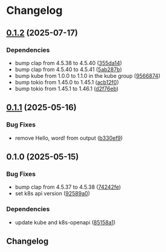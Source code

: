 # Changelog

## [0.1.2](https://github.com/jneuff/create-secret/compare/image@v0.1.1...image@v0.1.2) (2025-07-17)


### Dependencies

* bump clap from 4.5.38 to 4.5.40 ([355da14](https://github.com/jneuff/create-secret/commit/355da14fba8d96271ffdc9500ff858c05bf647d5))
* bump clap from 4.5.40 to 4.5.41 ([5ab287b](https://github.com/jneuff/create-secret/commit/5ab287b4626768dfac37394aa6659c88704f8b0b))
* bump kube from 1.0.0 to 1.1.0 in the kube group ([9566874](https://github.com/jneuff/create-secret/commit/9566874439966b12964074b53a83423a946077dd))
* bump tokio from 1.45.0 to 1.45.1 ([acb12f0](https://github.com/jneuff/create-secret/commit/acb12f09341fb609a47a45490620c5fdde7d33c2))
* bump tokio from 1.45.1 to 1.46.1 ([d2f76eb](https://github.com/jneuff/create-secret/commit/d2f76eb60204e9d4ddf14568c8a1b08fa7332ab5))

## [0.1.1](https://github.com/jneuff/create-secret/compare/image@v0.1.0...image@v0.1.1) (2025-05-16)


### Bug Fixes

* remove Hello, word! from output ([b330ef9](https://github.com/jneuff/create-secret/commit/b330ef95e516a957bcc9cae65109912018a15cb1))

## 0.1.0 (2025-05-15)


### Bug Fixes

* bump clap from 4.5.37 to 4.5.38 ([74242fe](https://github.com/jneuff/create-secret/commit/74242feafb78fb8da13e6f6153fc9572a1a7b5bc))
* set k8s api version ([92589a0](https://github.com/jneuff/create-secret/commit/92589a00c39be13cc649114ddf0c90e4479629d8))


### Dependencies

* update kube and k8s-openapi ([85158a1](https://github.com/jneuff/create-secret/commit/85158a1d9d92b87e557e0ae1ee101325e745c4ec))

## Changelog
